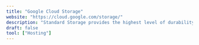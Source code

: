 ```yaml
---
title: "Google Cloud Storage"
website: "https://cloud.google.com/storage/"
description: "Standard Storage provides the highest level of durability, availability and performance of all Google Cloud Storage services. It’s specifically designed for use cases requiring low latency and frequent data access, such as website content distribution and video streaming. Standard storage is all about performance."
draft: false
tool: ["Hosting"]
---
```

